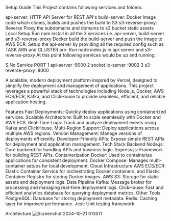 Setup Guide
This Project contains following services and folders:

api-server: HTTP API Server for REST API's
build-server: Docker Image code which clones, builds and pushes the build to S3
s3-reverse-proxy: Reverse Proxy the subdomains and domains to s3 bucket static assets
Local Setup
Run npm install in all the 3 services i.e. api-server, build-server and s3-reverse-proxy
Docker build the build-server and push the image to AWS ECR.
Setup the api-server by providing all the required config such as TASK ARN and CLUSTER arn.
Run node index.js in api-server and s3-reverse-proxy
At this point following services would be up and running:

S.No	Service	PORT
1	api-server	:9000
2	socket.io-server	:9002
3	s3-reverse-proxy	:8000

A scalable, modern deployment platform inspired by Vercel, designed to simplify the deployment and management of applications. This project leverages a powerful stack of technologies including Node.js, Docker, AWS ECS/ECR, Kafka, and ClickHouse to provide seamless, efficient, and reliable application hosting.

Features
Fast Deployments: Quickly deploy applications using containerized services.
Scalable Architecture: Built to scale seamlessly with Docker and AWS ECS.
Real-Time Logs: Track and analyze deployment events using Kafka and ClickHouse.
Multi-Region Support: Deploy applications across multiple AWS regions.
Version Management: Manage versions of deployments efficiently.
Developer-Friendly APIs: Expose simple REST APIs for deployment and application management.
Tech Stack
Backend
Node.js: Core backend for handling APIs and business logic.
Express.js: Framework for building REST APIs.
Containerization
Docker: Used to containerize applications for consistent deployment.
Docker Compose: Manages multi-container setups for local development.
Cloud Infrastructure
AWS ECS/ECR: Elastic Container Service for orchestrating Docker containers, and Elastic Container Registry for storing Docker images.
AWS S3: Storage for static assets and deployment logs.
Data Pipeline
Kafka: Message broker for processing and managing real-time deployment logs.
ClickHouse: Fast and efficient analytics database for querying deployment metrics.
Other Tools
PostgreSQL: Database for storing deployment metadata.
Redis: Caching layer for improved performance.
Jest: Unit testing framework.


Architecture
![Screenshot 2024-10-21 013511](https://github.com/user-attachments/assets/60307727-b8b3-4b6a-843e-5589f093f9aa)
